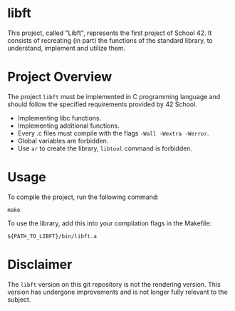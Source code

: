 # libft

This project, called "Libft", represents the first project of School 42.
It consists of recreating (in part) the functions of the standard library, to
understand, implement and utilize them.

# Project Overview

The project `libft` must be implemented in C programming language and should follow
the specified requirements provided by 42 School.

- Implementing libc functions.
- Implementing additional functions.
- Every .c files must compile with the flags `-Wall -Wextra -Werror`.
- Global variables are forbidden.
- Use `ar` to create the library, `libtool` command is forbidden.

# Usage

To compile the project, run the following command:

```shell
make
```

To use the library, add this into your compilation flags in the Makefile:

```
${PATH_TO_LIBFT}/bin/libft.a
```
# Disclaimer

The `libft` version on this git repository is not the rendering version. This version
has undergone improvements and is not longer fully relevant to the subject.